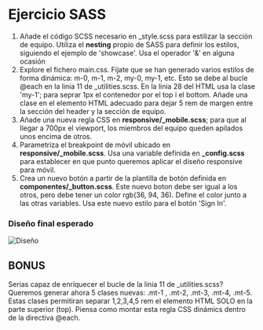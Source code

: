 # Ejercicio SASS

1. Añade el código SCSS necesario en _style.scss para estilizar la sección de equipo. Utiliza el __nesting__ propio de SASS para definir los estilos, siguiendo el ejemplo de 'showcase'. Usa el operador '&' en alguna ocasión
2. Explore el fichero main.css. Fíjate que se han generado varios estilos de forma dinámica: m-0, m-1, m-2, my-0, my-1, etc. Esto se debe al bucle @each en la linia 11 de _utilities.scss. En la linia 28 del HTML usa la clase 'my-1'; para seprar 1px el contenedor por el top i el bottom. Añade una clase en el elemento HTML adecuado  para dejar 5 rem de margen entre la sección del header y la sección de equipo.
3. Añade una nueva regla CSS en **responsive/_mobile.scss**; para que al llegar a 700px el viewport, los miembros del equipo queden apilados unos encima de otros.
4. Parametriza el breakpoint de móvil ubicado en **responsive/_mobile.scss**. Usa una variable definida en **_config.scss** para establecer en que punto queremos aplicar el diseño responsive para móvil.
5. Crea un nuevo botón a partir de la plantilla de botón definida en **componentes/_button.scss**. Este nuevo boton debe ser igual a los otros, pero debe tener un color rgb(36, 94, 36). Define el color junto a las otras variables. Usa este nuevo estilo para el botón 'Sign In'.

### Diseño final esperado
![Diseño](https://github.com/omiras/sass-landing-page/blob/main/img/dise%C3%B1o.png)


## BONUS

Serias capaz de enriquecer  el bucle de la linia 11 de _utilities.scss? Queremos generar ahora 5 clases nuevas: .mt-1 , .mt-2, .mt-3, .mt-4, .mt-5. Estas clases permitiran separar 1,2,3,4,5 rem el elemento HTML SOLO en la parte superior (top). Piensa como montar esta regla CSS dinámics dentro de la directiva @each.
